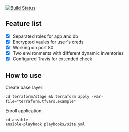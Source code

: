 [![Build Status](https://travis-ci.com/Otus-DevOps-2019-11/eugenberend_infra.svg?branch=master)](https://travis-ci.com/Otus-DevOps-2019-11/eugenberend_infra)

## Feature list

- [x] Separated roles for app and db
- [x] Encrypted vaules for user's creds
- [x] Working on port 80
- [x] Two environments with different dynamic inventories
- [x] Configured Travis for extended check

## How to use

Create base layer:

```shell
cd terraform/stage && terraform apply -var-file="terraform.tfvars.example"
```

Enroll application:

```shell
cd ansible
ansible-playbook playbooks/site.yml
```
